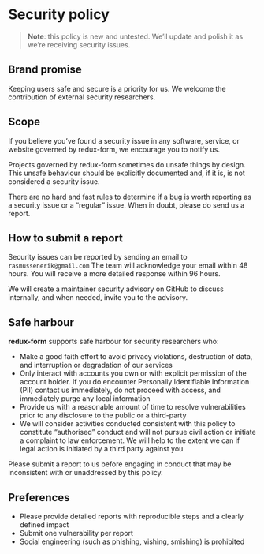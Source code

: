 # Security policy

> **Note**: this policy is new and untested.
> We’ll update and polish it as we’re receiving security issues.

## Brand promise

Keeping users safe and secure is a priority for us.
We welcome the contribution of external security researchers.

## Scope

If you believe you’ve found a security issue in any software, service, or
website governed by redux-form, we encourage you to notify us.

Projects governed by redux-form sometimes do unsafe things by design.
This unsafe behaviour should be explicitly documented and, if it is, is not
considered a security issue.

There are no hard and fast rules to determine if a bug is worth reporting as a
security issue or a “regular” issue.
When in doubt, please do send us a report.

## How to submit a report

Security issues can be reported by sending an email to `rasmussenerik@gmail.com`
The team will acknowledge your email within 48 hours.
You will receive a more detailed response within 96 hours.

We will create a maintainer security advisory on GitHub to discuss internally,
and when needed, invite you to the advisory.

## Safe harbour

**redux-form** supports safe harbour for security researchers who:

- Make a good faith effort to avoid privacy violations, destruction of data,
  and interruption or degradation of our services
- Only interact with accounts you own or with explicit permission of the
  account holder.
  If you do encounter Personally Identifiable Information (PII) contact us
  immediately, do not proceed with access, and immediately purge any local
  information
- Provide us with a reasonable amount of time to resolve vulnerabilities prior
  to any disclosure to the public or a third-party
- We will consider activities conducted consistent with this policy to
  constitute “authorised” conduct and will not pursue civil action or initiate
  a complaint to law enforcement.
  We will help to the extent we can if legal action is initiated by a third
  party against you

Please submit a report to us before engaging in conduct that may be inconsistent
with or unaddressed by this policy.

## Preferences

- Please provide detailed reports with reproducible steps and a clearly
  defined impact
- Submit one vulnerability per report
- Social engineering (such as phishing, vishing, smishing) is prohibited

[redux-form]: https://github.com/redux-form

